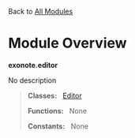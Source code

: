 Back to [All Modules](https://github.com/pyrustic/exonote/blob/master/docs/modules/README.md#readme)

# Module Overview

**exonote.editor**
 
No description

> **Classes:** &nbsp; [Editor](https://github.com/pyrustic/exonote/blob/master/docs/modules/content/exonote.editor/content/classes/Editor.md#class-editor)
>
> **Functions:** &nbsp; None
>
> **Constants:** &nbsp; None
